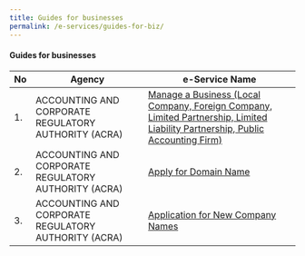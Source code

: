 ```yaml
---
title: Guides for businesses
permalink: /e-services/guides-for-biz/
---
```


#### Guides for businesses

| **No** | **Agency** | **e-Service Name** |
| -- | -- | -- |
|1.|ACCOUNTING AND CORPORATE REGULATORY AUTHORITY (ACRA)| <a href="https://www.bizfile.gov.sg" target="_blank">Manage a Business (Local Company, Foreign Company, Limited Partnership, Limited Liability Partnership, Public Accounting Firm)</a> |
|2.|ACCOUNTING AND CORPORATE REGULATORY AUTHORITY (ACRA)| <a href="https://www.bizfile.gov.sg" target="_blank">Apply for Domain Name</a>  |
|3.|ACCOUNTING AND CORPORATE REGULATORY AUTHORITY (ACRA)| <a href="https://www.bizfile.gov.sg" target="_blank">Application for New Company Names</a> |
